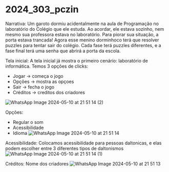 # 2024_303_pczin

Narrativa: 
  Um garoto dormiu acidentalmente na aula de Programação no laboratório do Colégio que ele estuda. Ao acordar, ele estava sozinho, nem mesmo sua professora estava no laboratório. Para piorar sua situação, a porta estava trancada! Agora esse menino dorminhoco terá que resolver puzzles para tentar sair do colégio. Cada fase terá puzzles diferentes, e a fase final terá uma senha que abrirá a porta da escola. 

Tela inicial: 
A tela inicial já mostra o primeiro cenário: laboratório de informática.
Temos 3 opções de clicks: 
- Jogar -> começa o jogo
- Opções -> mostra as opçoes
- Sair -> fecha o jogo
- Créditos -> creditos dos criadores 

![WhatsApp Image 2024-05-10 at 21 51 14 (2)](https://github.com/TP-Coltec-UFMG/2024_303_pczin/assets/161468932/237471ff-fa5e-4922-9ea9-2c88924a7329)


Opções: 
- Regular o som
- Acessibilidade
- Idioma
  ![WhatsApp Image 2024-05-10 at 21 51 14](https://github.com/TP-Coltec-UFMG/2024_303_pczin/assets/161468932/c80db1a5-f72c-4cae-8a01-7e161a8270eb)






Acessibilidade:
Colocamos acessibilidade para pessoas daltonicas, e elas podem escolher entre 3 diferentes tipos de daltonismos
![WhatsApp Image 2024-05-10 at 21 51 14 (1)](https://github.com/TP-Coltec-UFMG/2024_303_pczin/assets/161468932/3e21b0ac-8edc-4c79-addb-e701da4bc26f)









Créditos:
Nome dos criadores
![WhatsApp Image 2024-05-10 at 21 51 13](https://github.com/TP-Coltec-UFMG/2024_303_pczin/assets/161468932/a69d9298-83fe-4023-b151-c950971aa368)


